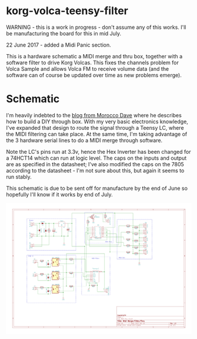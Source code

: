 # korg-volca-teensy-filter

WARNING - this is a work in progress - don't assume any of this works. I'll be manufacturing the board for this in mid July.

22 June 2017 - added a Midi Panic section.

This is a hardware schematic a MIDI merge and thru box, together with a software filter to drive Korg Volcas. This fixes the channels problem for Volca Sample and allows Volca FM to receive volume data (and the software can of course be updated over time as new problems emerge).

# Schematic

I'm heavily indebted to the [blog from Morocco Dave](https://moroccodave.com/2017/02/06/diy-midi-thru-box/) where he describes how to build a DIY through box. With my very basic electronics knowledge, I've expanded that design to route the signal through a Teensy LC, where the MIDI filtering can take place. At the same time, I'm taking advantage of the 3 hardware serial lines to do a MIDI merge through software.

Note the LC's pins run at 3.3v, hence the Hex Inverter has been changed for a 74HCT14 which can run at logic level. The caps on the inputs and output are as specified in the datasheet; I've also modified the caps on the 7805 according to the datasheet - I'm not sure about this, but again it seems to run stably.

This schematic is due to be sent off for manufacture by the end of June so hopefully I'll know if it works by end of July.

![Schematic](https://github.com/DickChesterwood/korg-volca-teensy-filter/blob/master/Schematic.png?raw=true)
